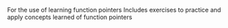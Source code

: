 For the use of learning function pointers
Includes exercises to practice and apply concepts learned of function pointers